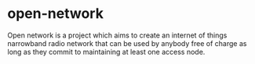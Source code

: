 # open-network
Open network is a project which aims to create an internet of things narrowband radio network that can be used by anybody free of charge as long as they commit to maintaining at least one access node.
